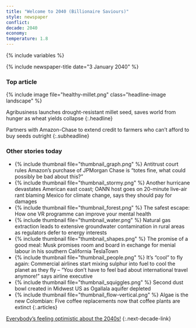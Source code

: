 ```yaml
---
title: "Welcome to 2040 (Billionaire Saviours)"
style: newspaper
conflict: 
decade: 2040
economy: 
temperature: 1.8
---
```


{% include variables %}

{% include newspaper-title date="3 January 2040" %}

### Top article

{% include image file="healthy-millet.png" class="headline-image landscape" %}

Agribusiness launches drought-resistant millet seed, saves world from hunger as wheat yields collapse
{:.headline}

Partners with Amazon-Chase to extend credit to farmers who can’t afford to buy seeds outright
{:.subheadline}

### Other stories today

- {% include thumbnail file="thumbnail_graph.png" %} Antitrust court rules Amazon’s purchase of JPMorgan Chase is “totes fine, what could possibly be bad about this?”
- {% include thumbnail file="thumbnail_stormy.png" %} Another hurricane devastates American east coast; OANN host goes on 20-minute live-air rant blaming Mexico for climate change, says they should pay for damages
- {% include thumbnail file="thumbnail_forest.png" %} The safest escape: How one VR programme can improve your mental health
- {% include thumbnail file="thumbnail_water.png" %} Natural gas extraction leads to extensive groundwater contamination in rural areas as regulators defer to energy interests
- {% include thumbnail file="thumbnail_shapes.png" %} The promise of a good meal: Musk promises room and board in exchange for menial labour in his southern California TeslaTown
- {% include thumbnail file="thumbnail_people.png" %} It’s “cool” to fly again: Commercial airlines start mixing sulphur into fuel to cool the planet as they fly – “You don’t have to feel bad about international travel anymore!” says airline executive
- {% include thumbnail file="thumbnail_squiggles.png" %} Second dust bowl created in Midwest US as Ogallala aquifer depleted
- {% include thumbnail file="thumbnail_flow-vertical.png" %} Algae is the new Colombian: Five coffee replacements now that coffee plants are extinct
{:.articles}

[Everybody’s feeling optimistic about the 2040s!](chapter_refugee-crisis-and-billionaire-world.html)
{:.next-decade-link}

